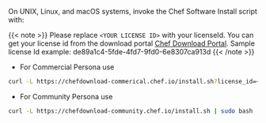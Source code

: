 On UNIX, Linux, and macOS systems, invoke the Chef Software Install script with:

{{< note >}}
Please replace `<YOUR LICENSE ID>` with your licenseId. You can get your license id from the
download portal [Chef Download Portal](https://chef.io/downloads).
Sample license Id example: de89a1c4-5fde-4fd7-9fd0-6e8307ca913d
{{< /note >}}

- For Commercial Persona use

```bash
curl -L https://chefdownload-commerical.chef.io/install.sh?license_id=<YOUR LICENSE ID> | sudo bash
```

- For Community Persona use

```bash
curl -L https://chefdownload-community.chef.io/install.sh | sudo bash
```
